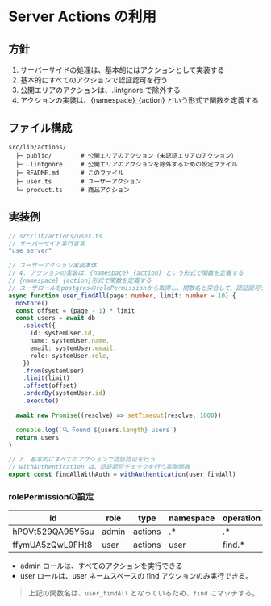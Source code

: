 # Server Actions の利用

## 方針

1. サーバーサイドの処理は、基本的にはアクションとして実装する
1. 基本的にすべてのアクションで認証認可を行う
1. 公開エリアのアクションは、.lintgnore で除外する
1. アクションの実装は、{namespace}_{action} という形式で関数を定義する

## ファイル構成

```
src/lib/actions/
  ├─ public/        # 公開エリアのアクション（未認証エリアのアクション）
  ├─ .lintgnore     # 公開エリアのアクションを除外するための設定ファイル
  ├─ README.md      # このファイル
  ├─ user.ts        # ユーザーアクション
  └─ product.ts     # 商品アクション
```

## 実装例

```typescript
// src/lib/actions/user.ts
// サーバーサイド実行宣言
"use server"

// ユーザーアクション実装本体
// 4. アクションの実装は、{namespace}_{action} という形式で関数を定義する
// {namespace}_{action}形式で関数を定義する
// ユーザロールをpostgresのrolePermissionから取得し、関数名と突合して、認証認可チェックを実装する
async function user_findAll(page: number, limit: number = 10) {
  noStore()
  const offset = (page - 1) * limit
  const users = await db
    .select({
      id: systemUser.id,
      name: systemUser.name,
      email: systemUser.email,
      role: systemUser.role,
    })
    .from(systemUser)
    .limit(limit)
    .offset(offset)
    .orderBy(systemUser.id)
    .execute()

  await new Promise((resolve) => setTimeout(resolve, 1000))

  console.log(`🔍 Found ${users.length} users`)
  return users
}

// 2. 基本的にすべてのアクションで認証認可を行う
// withAuthentication は、認証認可チェックを行う高階関数
export const findAllWithAuth = withAuthentication(user_findAll)
```

### rolePermissionの設定

| id             | role     | type    | namespace | operation | pathname |
|----------------|----------|---------|-----------|-----------|----------|
| hPOVt529QA95Y5su | admin    | actions | .*        | .*        | NULL     |
| ffymUA5zQwL9FHt8 | user     | actions | user      | find.*    | NULL     |

* admin ロールは、すべてのアクションを実行できる
* user ロールは、user ネームスペースの find アクションのみ実行できる。

> 上記の関数名は、`user_findAll` となっているため、`find` にマッチする。